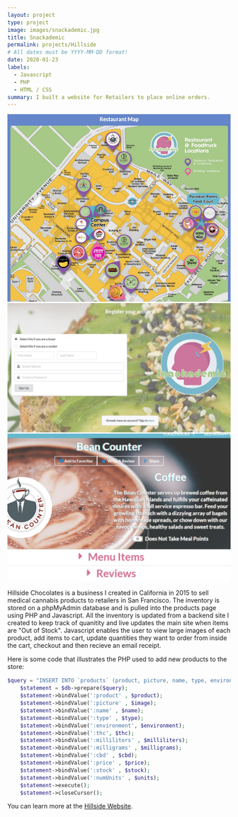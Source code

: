 ```yaml
---
layout: project
type: project
image: images/snackademic.jpg
title: Snackademic
permalink: projects/Hillside
# All dates must be YYYY-MM-DD format!
date: 2020-01-23
labels:
  - Javascript
  - PHP
  - HTML / CSS
summary: I built a website for Retailers to place online orders.
---
```


<div class="ui small rounded images">
  <img class="ui image" src="../images/map.jpg">
  <img class="ui image" src="../images/register.jpg">
  <img class="ui image" src="../images/restaurantPage.jpg">
</div>

Hillside Chocolates is a business I created in California in 2015 to sell medical cannabis products to retailers in San Francisco.  The inventory is stored on a phpMyAdmin database and is pulled into the products page using PHP and Javascript.  All the inventory is updated from a backend site I created to keep track of quanitity and live updates the main site when items are "Out of Stock".  Javascript enables the user to view large images of each product, add items to cart, update quantities they want to order from inside the cart, checkout and then recieve an email receipt.

Here is some code that illustrates the PHP used to add new products to the store:

```php
$query = "INSERT INTO `products` (product, picture, name, type, environment, thc, milliliters, milligrams, cbd, price, stock, numUnits) VALUES (:product, :picture, :name, :type, :environment, :thc, :milliliters, :milligrams, :cbd, :price, :stock, :numUnits)";
	$statement = $db->prepare($query);
	$statement->bindValue(':product' , $product);
	$statement->bindValue(':picture' , $image);
	$statement->bindValue(':name' , $name);
	$statement->bindValue(':type' , $type);
	$statement->bindValue(':environment', $environment);
	$statement->bindValue(':thc', $thc);
	$statement->bindValue(':milliliters' , $milliliters);
	$statement->bindValue(':milligrams' , $milligrams);
	$statement->bindValue(':cbd' , $cbd);
	$statement->bindValue(':price' , $price);
	$statement->bindValue(':stock' , $stock);
	$statement->bindValue(':numUnits' , $units);
	$statement->execute();
	$statement->closeCursor();
```

You can learn more at the [Hillside Website](http://hillsidechocolates.com).

